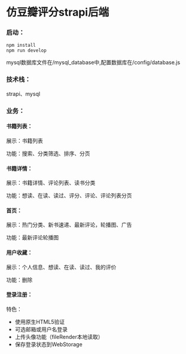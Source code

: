 # 仿豆瓣评分strapi后端

### 启动：

```
npm install
npm run develop
```

mysql数据库文件在/mysql_database中,配置数据库在/config/database.js

### 技术栈：

strapi、mysql

### 业务：

#### 书籍列表：

展示：书籍列表

功能：搜索、分类筛选、排序、分页

#### 书籍详情：

展示：书籍详情、评论列表、读书分类

功能：想读、在读、读过、评分、评论、评论列表分页

#### 首页：

展示：热门分类、新书速递、最新评论，轮播图、广告

功能：最新评论轮播图

#### 用户收藏：

展示：个人信息、想读、在读、读过、我的评价

功能：删除

#### 登录注册：

特色：

- 使用原生HTML5验证
- 可选邮箱或用户名登录
- 上传头像功能（fileRender本地读取）
- 保存登录状态到WebStorage
